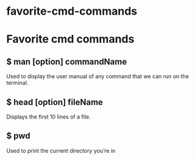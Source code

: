 # favorite-cmd-commands

# Favorite cmd commands

## $ man [option] commandName

Used to display the user manual of any command that we can run on the terminal.

## $ head [option] fileName

Displays the first 10 lines of a file.

## $ pwd

Used to print the current directory you’re in
